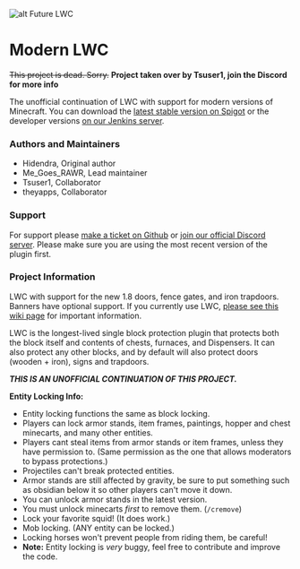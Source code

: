 ![alt Future LWC](https://i.imgur.com/m7XcQUt.png)
# Modern LWC
~~This project is dead. Sorry.~~
**Project taken over by Tsuser1, join the Discord for more info**

The unofficial continuation of LWC with support for modern versions of Minecraft. You can download the [latest stable version on Spigot](https://www.spigotmc.org/resources/2162/) or the developer versions [on our Jenkins server](http://jenkins.theemeraldage.com:8080/).

### Authors and Maintainers
  * Hidendra, Original author
  * Me_Goes_RAWR, Lead maintainer
  * Tsuser1, Collaborator
  * theyapps, Collaborator

### Support
For support please [make a ticket on Github](https://github.com/megoesrawr/Modern-LWC/issues) or [join our official Discord server](https://discordapp.com/invite/UTBMyRZ). Please make sure you are using the most recent version of the plugin first.
  
### Project Information
LWC with support for the new 1.8 doors, fence gates, and iron trapdoors. Banners have optional support. If you currently use LWC, [please see this wiki page](https://github.com/Hidendra/LWC/wiki/Bukkit-1.8) for important information.

LWC is the longest-lived single block protection plugin that protects both the block itself and contents of chests, furnaces, and Dispensers. It can also protect any other blocks, and by default will also protect doors (wooden + iron), signs and trapdoors.

***THIS IS AN UNOFFICIAL CONTINUATION OF THIS PROJECT.***

**Entity Locking Info:**
  - Entity locking functions the same as block locking.
  - Players can lock armor stands, item frames, paintings, hopper and chest minecarts, and many other entities.
  - Players cant steal items from armor stands or item frames, unless they have permission to. (Same permission as the one that allows moderators to bypass protections.)
  - Projectiles can't break protected entities.
  - Armor stands are still affected by gravity, be sure to put something such as obsidian below it so other players can't move it down.
  - You can unlock armor stands in the latest version.
  - You must unlock minecarts *first* to remove them. (`/cremove`)
  - Lock your favorite squid! (It does work.)
  - Mob locking. (ANY entity can be locked.)
  - Locking horses won't prevent people from riding them, be careful!
  - **Note:** Entity locking is *very* buggy, feel free to contribute and improve the code.
